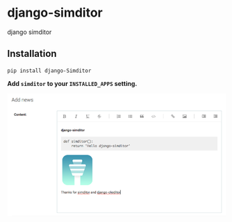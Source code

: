 # django-simditor
django simditor

Installation
------------

    pip install django-Simditor


**Add `simditor` to your `INSTALLED_APPS` setting.**


![](resources/demo.png)
